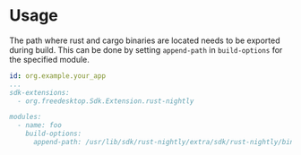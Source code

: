 # Usage

The path where rust and cargo binaries are located needs to be exported
during build. This can be done by setting `append-path` in
`build-options` for the specified module.

```yaml
id: org.example.your_app
...
sdk-extensions:
  - org.freedesktop.Sdk.Extension.rust-nightly

modules:
  - name: foo
    build-options:
      append-path: /usr/lib/sdk/rust-nightly/extra/sdk/rust-nightly/bin
```
